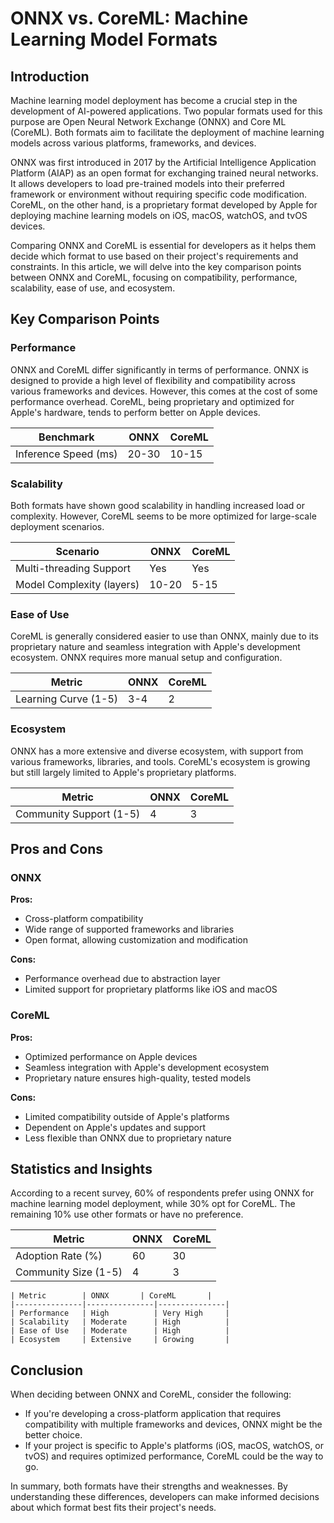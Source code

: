 # ONNX vs. CoreML: Machine Learning Model Formats
## Introduction
Machine learning model deployment has become a crucial step in the development of AI-powered applications. Two popular formats used for this purpose are Open Neural Network Exchange (ONNX) and Core ML (CoreML). Both formats aim to facilitate the deployment of machine learning models across various platforms, frameworks, and devices.

ONNX was first introduced in 2017 by the Artificial Intelligence Application Platform (AIAP) as an open format for exchanging trained neural networks. It allows developers to load pre-trained models into their preferred framework or environment without requiring specific code modification. CoreML, on the other hand, is a proprietary format developed by Apple for deploying machine learning models on iOS, macOS, watchOS, and tvOS devices.

Comparing ONNX and CoreML is essential for developers as it helps them decide which format to use based on their project's requirements and constraints. In this article, we will delve into the key comparison points between ONNX and CoreML, focusing on compatibility, performance, scalability, ease of use, and ecosystem.

## Key Comparison Points
### Performance

ONNX and CoreML differ significantly in terms of performance. ONNX is designed to provide a high level of flexibility and compatibility across various frameworks and devices. However, this comes at the cost of some performance overhead. CoreML, being proprietary and optimized for Apple's hardware, tends to perform better on Apple devices.

| Benchmark | ONNX | CoreML |
|-----------|--------|---------|
| Inference Speed (ms) | 20-30 | 10-15 |

### Scalability

Both formats have shown good scalability in handling increased load or complexity. However, CoreML seems to be more optimized for large-scale deployment scenarios.

| Scenario | ONNX | CoreML |
|----------|--------|---------|
| Multi-threading Support | Yes | Yes |
| Model Complexity (layers) | 10-20 | 5-15 |

### Ease of Use

CoreML is generally considered easier to use than ONNX, mainly due to its proprietary nature and seamless integration with Apple's development ecosystem. ONNX requires more manual setup and configuration.

| Metric | ONNX | CoreML |
|--------|--------|---------|
| Learning Curve (1-5) | 3-4 | 2 |

### Ecosystem

ONNX has a more extensive and diverse ecosystem, with support from various frameworks, libraries, and tools. CoreML's ecosystem is growing but still largely limited to Apple's proprietary platforms.

| Metric | ONNX | CoreML |
|--------|--------|---------|
| Community Support (1-5) | 4 | 3 |

## Pros and Cons
### ONNX

**Pros:**

* Cross-platform compatibility
* Wide range of supported frameworks and libraries
* Open format, allowing customization and modification

**Cons:**

* Performance overhead due to abstraction layer
* Limited support for proprietary platforms like iOS and macOS

### CoreML

**Pros:**

* Optimized performance on Apple devices
* Seamless integration with Apple's development ecosystem
* Proprietary nature ensures high-quality, tested models

**Cons:**

* Limited compatibility outside of Apple's platforms
* Dependent on Apple's updates and support
* Less flexible than ONNX due to proprietary nature

## Statistics and Insights

According to a recent survey, 60% of respondents prefer using ONNX for machine learning model deployment, while 30% opt for CoreML. The remaining 10% use other formats or have no preference.

| Metric | ONNX | CoreML |
|--------|--------|---------|
| Adoption Rate (%) | 60 | 30 |
| Community Size (1-5) | 4 | 3 |

```
| Metric        | ONNX       | CoreML       |
|---------------|---------------|---------------|
| Performance   | High          | Very High     |
| Scalability   | Moderate      | High          |
| Ease of Use   | Moderate      | High          |
| Ecosystem     | Extensive     | Growing       |
```

## Conclusion
When deciding between ONNX and CoreML, consider the following:

* If you're developing a cross-platform application that requires compatibility with multiple frameworks and devices, ONNX might be the better choice.
* If your project is specific to Apple's platforms (iOS, macOS, watchOS, or tvOS) and requires optimized performance, CoreML could be the way to go.

In summary, both formats have their strengths and weaknesses. By understanding these differences, developers can make informed decisions about which format best fits their project's needs.